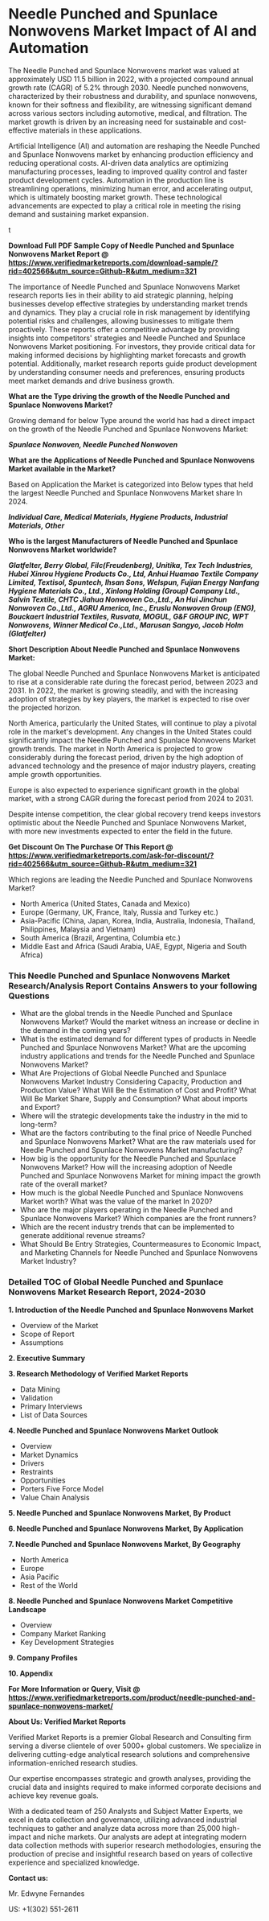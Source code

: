 <meta name="title" content="Global Needle Punched and Spunlace Nonwovens Market Impact of AI and Automation"><meta name="description" content="The Needle Punched and Spunlace Nonwovens market was valued at approximately USD 11.5 billion in 2022, with a projected compound annual growth rate (CAGR) of 5.2% thro"><meta name="title" content="Needle Punched and Spunlace Nonwovens Market Size, Share, Scope, Trends, Growth, Opportunities, Analysis, Forecast"><h1>Needle Punched and Spunlace Nonwovens Market Impact of AI and Automation</h1><p>The Needle Punched and Spunlace Nonwovens market was valued at approximately USD 11.5 billion in 2022, with a projected compound annual growth rate (CAGR) of 5.2% through 2030. Needle punched nonwovens, characterized by their robustness and durability, and spunlace nonwovens, known for their softness and flexibility, are witnessing significant demand across various sectors including automotive, medical, and filtration. The market growth is driven by an increasing need for sustainable and cost-effective materials in these applications.</p><p>Artificial Intelligence (AI) and automation are reshaping the Needle Punched and Spunlace Nonwovens market by enhancing production efficiency and reducing operational costs. AI-driven data analytics are optimizing manufacturing processes, leading to improved quality control and faster product development cycles. Automation in the production line is streamlining operations, minimizing human error, and accelerating output, which is ultimately boosting market growth. These technological advancements are expected to play a critical role in meeting the rising demand and sustaining market expansion.</p>t</p><p id="" class=""><strong>Download Full PDF Sample Copy of Needle Punched and Spunlace Nonwovens Market Report @ <a href="https://www.verifiedmarketreports.com/download-sample/?rid=402566&utm_source=Github-R&utm_medium=321" target="_blank">https://www.verifiedmarketreports.com/download-sample/?rid=402566&utm_source=Github-R&utm_medium=321</a></strong></p><p>The importance of&nbsp;Needle Punched and Spunlace Nonwovens Market research reports lies in their ability to aid strategic planning, helping businesses develop effective strategies by understanding market trends and dynamics. They play a crucial role in risk management by identifying potential risks and challenges, allowing businesses to mitigate them proactively. These reports offer a competitive advantage by providing insights into competitors' strategies and Needle Punched and Spunlace Nonwovens Market positioning. For investors, they provide critical data for making informed decisions by highlighting market forecasts and growth potential. Additionally, market research reports guide product development by understanding consumer needs and preferences, ensuring products meet market demands and drive business growth.</p><p><strong>What are the&nbsp;Type driving the growth of the Needle Punched and Spunlace Nonwovens Market?</strong></p><p id="" class="">Growing demand for below Type around the world has had a direct impact on the growth of the Needle Punched and Spunlace Nonwovens Market:</p><em><strong>Spunlace Nonwoven, Needle Punched Nonwoven</strong></em></p><strong>What are the&nbsp;Applications&nbsp;of Needle Punched and Spunlace Nonwovens Market available in the Market?</strong></p><p id="" class="">Based on Application the Market is categorized into Below types that held the largest Needle Punched and Spunlace Nonwovens Market share In 2024.</p><em><strong>Individual Care, Medical Materials, Hygiene Products, Industrial Materials, Other</strong></em></p><strong>Who is the largest Manufacturers of Needle Punched and Spunlace Nonwovens Market worldwide?</strong></p><p><em><strong>Glatfelter, Berry Global, Filc(Freudenberg), Unitika, Tex Tech Industries, Hubei Xinrou Hygiene Products Co., Ltd, Anhui Huamao Textile Company Limited, Textisol, Spuntech, Ihsan Sons, Welspun, Fujian Energy Nanfang Hygiene Materials Co., Ltd., Xinlong Holding (Group) Company Ltd., Salvin Textile, CHTC Jiahua Nonwoven Co.,Ltd., An Hui Jinchun Nonwoven Co.,Ltd., AGRU America, Inc., Eruslu Nonwoven Group (ENG), Bouckaert Industrial Textiles, Rusvata, MOGUL, G&F GROUP INC, WPT Nonwovens, Winner Medical Co.,Ltd., Marusan Sangyo, Jacob Holm (Glatfelter)</strong></em></p><p id="" class=""><strong>Short Description About Needle Punched and Spunlace Nonwovens Market:</strong></p><p>The global Needle Punched and Spunlace Nonwovens Market is anticipated to rise at a considerable rate during the forecast period, between 2023 and 2031. In 2022, the market is growing steadily, and with the increasing adoption of strategies by key players, the market is expected to rise over the projected horizon.</p><p>North America, particularly the United States, will continue to play a pivotal role in the market's development. Any changes in the United States could significantly impact the Needle Punched and Spunlace Nonwovens Market growth trends. The market in North America is projected to grow considerably during the forecast period, driven by the high adoption of advanced technology and the presence of major industry players, creating ample growth opportunities.</p><p>Europe is also expected to experience significant growth in the global market, with a strong CAGR during the forecast period from 2024 to 2031.</p><p>Despite intense competition, the clear global recovery trend keeps investors optimistic about the Needle Punched and Spunlace Nonwovens Market, with more new investments expected to enter the field in the future.</p><p id="" class=""><strong>Get Discount On The Purchase Of This Report @ <a href="https://www.verifiedmarketreports.com/ask-for-discount/?rid=402566&utm_source=Github-R&utm_medium=321" target="_blank">https://www.verifiedmarketreports.com/ask-for-discount/?rid=402566&utm_source=Github-R&utm_medium=321</a></strong></p>Which regions are leading the Needle Punched and Spunlace Nonwovens Market?</p><ul><li>North America (United States, Canada and Mexico)</li><li>Europe (Germany, UK, France, Italy, Russia and Turkey etc.)</li><li>Asia-Pacific (China, Japan, Korea, India, Australia, Indonesia, Thailand, Philippines, Malaysia and Vietnam)</li><li>South America (Brazil, Argentina, Columbia etc.)</li><li>Middle East and Africa (Saudi Arabia, UAE, Egypt, Nigeria and South Africa)</li></ul><h3 id="" class="">This Needle Punched and Spunlace Nonwovens Market Research/Analysis Report Contains Answers to your following Questions</h3><ul><li>What are the global trends in the Needle Punched and Spunlace Nonwovens Market? Would the market witness an increase or decline in the demand in the coming years?</li><li>What is the estimated demand for different types of products in Needle Punched and Spunlace Nonwovens Market? What are the upcoming industry applications and trends for the Needle Punched and Spunlace Nonwovens Market?</li><li>What Are Projections of Global Needle Punched and Spunlace Nonwovens Market Industry Considering Capacity, Production and Production Value? What Will Be the Estimation of Cost and Profit? What Will Be Market Share, Supply and Consumption? What about imports and Export?</li><li>Where will the strategic developments take the industry in the mid to long-term?</li><li>What are the factors contributing to the final price of Needle Punched and Spunlace Nonwovens Market? What are the raw materials used for Needle Punched and Spunlace Nonwovens Market manufacturing?</li><li>How big is the opportunity for the Needle Punched and Spunlace Nonwovens Market? How will the increasing adoption of Needle Punched and Spunlace Nonwovens Market for mining impact the growth rate of the overall market?</li><li>How much is the global Needle Punched and Spunlace Nonwovens Market worth? What was the value of the market In 2020?</li><li>Who are the major players operating in the Needle Punched and Spunlace Nonwovens Market? Which companies are the front runners?</li><li>Which are the recent industry trends that can be implemented to generate additional revenue streams?</li><li>What Should Be Entry Strategies, Countermeasures to Economic Impact, and Marketing Channels for Needle Punched and Spunlace Nonwovens Market Industry?</li></ul><h3 id="" class="">Detailed TOC of Global Needle Punched and Spunlace Nonwovens Market Research Report, 2024-2030</h3><p id="" class=""><strong>1. Introduction of the Needle Punched and Spunlace Nonwovens Market</strong></p><ul><li>Overview of the Market</li><li>Scope of Report</li><li>Assumptions</li></ul><p id="" class=""><strong>2. Executive Summary</strong></p><p id="" class=""><strong>3. Research Methodology of Verified Market Reports</strong></p><ul><li>Data Mining</li><li>Validation</li><li>Primary Interviews</li><li>List of Data Sources</li></ul><p id="" class=""><strong>4. Needle Punched and Spunlace Nonwovens Market Outlook</strong></p><ul><li>Overview</li><li>Market Dynamics</li><li>Drivers</li><li>Restraints</li><li>Opportunities</li><li>Porters Five Force Model</li><li>Value Chain Analysis</li></ul><p id="" class=""><strong>5. Needle Punched and Spunlace Nonwovens Market, By Product</strong></p><p id="" class=""><strong>6. Needle Punched and Spunlace Nonwovens Market, By Application</strong></p><p id="" class=""><strong>7. Needle Punched and Spunlace Nonwovens Market, By Geography</strong></p><ul><li>North America</li><li>Europe</li><li>Asia Pacific</li><li>Rest of the World</li></ul><p id="" class=""><strong>8. Needle Punched and Spunlace Nonwovens Market Competitive Landscape</strong></p><ul><li>Overview</li><li>Company Market Ranking</li><li>Key Development Strategies</li></ul><p id="" class=""><strong>9. Company Profiles</strong></p><p id="" class=""><strong>10. Appendix</strong></p><p id="" class=""><strong>For More Information or Query, Visit @ <a href="https://www.verifiedmarketreports.com/product/needle-punched-and-spunlace-nonwovens-market/" target="_blank">https://www.verifiedmarketreports.com/product/needle-punched-and-spunlace-nonwovens-market/</a></strong></p><p id="" class=""><strong>About Us: Verified Market Reports</strong></p><p id="" class="">Verified Market Reports is a premier Global Research and Consulting firm serving a diverse clientele of over 5000+ global customers. We specialize in delivering cutting-edge analytical research solutions and comprehensive information-enriched research studies.</p><p id="" class="">Our expertise encompasses strategic and growth analyses, providing the crucial data and insights required to make informed corporate decisions and achieve key revenue goals.</p><p id="" class="">With a dedicated team of 250 Analysts and Subject Matter Experts, we excel in data collection and governance, utilizing advanced industrial techniques to gather and analyze data across more than 25,000 high-impact and niche markets. Our analysts are adept at integrating modern data collection methods with superior research methodologies, ensuring the production of precise and insightful research based on years of collective experience and specialized knowledge.</p><p id="" class=""><strong>Contact us:</strong></p><p id="" class="">Mr. Edwyne Fernandes</p><p id="" class="">US: +1(302) 551-2611</p>